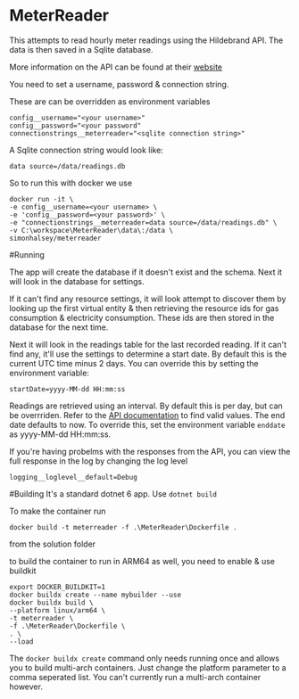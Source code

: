 # MeterReader

This attempts to read hourly meter readings using the Hildebrand API. The data is then saved in a Sqlite database.

More information on the API can be found at their [website](https://glowmarkt.com/#/faqs/data)

You need to set a username, password & connection string.

These are can be overridden as environment variables

```shell
config__username="<your username>"
config__password="<your password"
connectionstrings__meterreader="<sqlite connection string>"
```

A Sqlite connection string would look like:

```
data source=/data/readings.db
```

So to run this with docker we use

```shell
docker run -it \
-e config__username=<your username> \
-e 'config__password=<your password>' \
-e "connectionstrings__meterreader=data source=/data/readings.db" \
-v C:\workspace\MeterReader\data\:/data \
simonhalsey/meterreader
```

#Running

The app will create the database if it doesn't exist and the schema. Next it will look in the database for settings.

If it can't find any resource settings, it will look attempt to discover them by looking up the first virtual entity & then retrieving the resource ids for gas consumption & electricity consumption. These ids are then stored in the database for the next time.

Next it will look in the readings table for the last recorded reading. If it can't find any, it'll use the settings to determine a start date. By default this is the current UTC time minus 2 days. You can override this by setting the environment variable:

```
startDate=yyyy-MM-dd HH:mm:ss
```

Readings are retrieved using an interval. By default this is per day, but can be overrriden. Refer to the [API documentation](https://docs.glowmarkt.com/GlowmarktAPIDataRetrievalDocumentationIndividualUserForBright.pdf) to find valid values. The end date defaults to now. To override this, set the environment variable `enddate` as yyyy-MM-dd HH:mm:ss.

If you're having probelms with the responses from the API, you can view the full response in the log by changing the log level

```
logging__loglevel__default=Debug
```

#Building
It's a standard dotnet 6 app. Use `dotnet build`

To make the container run

```shell
docker build -t meterreader -f .\MeterReader\Dockerfile .
```
from the solution folder

to build the container to run in ARM64 as well, you need to enable & use buildkit

```shell
export DOCKER_BUILDKIT=1
docker buildx create --name mybuilder --use
docker buildx build \
--platform linux/arm64 \
-t meterreader \
-f .\MeterReader\Dockerfile \
. \
--load
```

The `docker buildx create` command only needs running once and allows you to build multi-arch containers. Just change the platform parameter to a comma seperated list. You can't currently run a multi-arch container however.